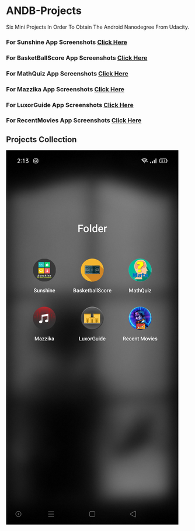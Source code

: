# ANDB-Projects
Six Mini Projects In Order To Obtain The Android Nanodegree From Udacity.

### For Sunshine App Screenshots [Click Here](https://github.com/Kareem100/ANDB-Projects/tree/main/1-Sunshine/app/src/screenshots)

### For BasketBallScore App Screenshots [Click Here](https://github.com/Kareem100/ANDB-Projects/tree/main/2-BasketballScore/app/src/screenshots)

### For MathQuiz App Screenshots [Click Here](https://github.com/Kareem100/ANDB-Projects/tree/main/3-MathQuiz/app/src/screenshots)

### For Mazzika App Screenshots [Click Here](https://github.com/Kareem100/ANDB-Projects/tree/main/4-Mazzika/app/src/screenshots)

### For LuxorGuide App Screenshots [Click Here](https://github.com/Kareem100/ANDB-Projects/tree/main/5-LuxorGuide/app/src/screenshots)

### For RecentMovies App Screenshots [Click Here](https://github.com/Kareem100/ANDB-Projects/tree/main/6-RecentMovies/app/src/screenshots)

## Projects Collection

![](six_apps_collection_screenshot.jpg)
